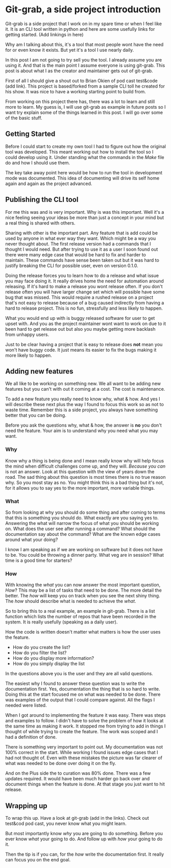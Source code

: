 # Git-grab, a side project introduction

Git-grab is a side project that I work on in my spare time or when I feel like it.
It is an CLI tool written in python and here are some usefully links for getting started.
(Add linkings in here)

Why am I talking about this, it's a tool that most people wont have the need for or even know it exists.
But yet it's a tool I use nearly daily.

In this post I am not going to try sell you the tool. I already assume you are using it.
And that is the main point I assume everyone is using git-grab.
This post is about what I as the creator and maintainer gets out of git-grab.

First of all I should give a shout out to Brian Okien of pod cast test&code (add link). 
This project is based/forked from a sample CLI toll he created for his show. 
It was nice to have a working starting point to build from.


From working on this project there has, there was a lot to learn and still more to learn.
My guess is, I will use git-grab as example in future posts so I want try explain some of the things learned in this post.
I will go over some of the basic stuff.

## Getting Started
Before I could start to create my own tool I had to figure out how the original tool was developed.
This meant working out how to install the tool so I could develop using it.
Under standing what the commands in the *Make* file do and how I should use them.

The key take away point here would be how to run the tool in development mode was documented.
This idea of documenting will drive its self home again and again as the project advanced.

## Publishing the CLI tool

For me this was and is very important. 
Why is was this important.
Well it's a nice feeling seeing your ideas be more than just a concept in your mind but a real thing is shared with others.

Sharing with other is the important part.
Any feature that is add could be used by anyone in what ever way they want.
Which might be a way you never thought about.
The first release version had a commands that I thought I would need.
But after trying to use it as a user I soon found out there were many edge case that would be hard to fix and harder to maintain.
These commands have sense been taken out but it was hard to justify breaking the CLI for possible user, even on version 0.1.0.

Doing the release forces you to learn how to do a release and what issue you may face doing it.
It really drives home the need for automation around releasing.
If it's hard to make a release you wont release often.
If you don't release often you will have larger change set which will possible have some bug that was missed.
This would require a rushed release on a project that's not easy to release because of a bug caused indirectly from having a hard to release project.
This is no fun, stressfully and less likely to happen.

What you would end up with is buggy released software for user to get upset with.
And you as the project maintainer wont want to work on due to it been hard to get release out but also you maybe getting more backlash from unhappy users.

Just to be clear having a project that is easy to release does **not** mean you won't have buggy code. It just means its easier to fix the bugs making it more likely to happen.

## Adding new features
We all like to be working on something new.
We all want to be adding new features but you can't with out it coming at a cost.
The cost is maintenance.

To add a new feature you really need to know why, what & how. 
And yes I will describe these next plus the way I found to focus this work so as not to waste time.
Remember this is a side project, you always have something better that you can be doing.

Before you ask the questions why, what & how, the answer is **no** you don't need the feature.
Your aim is to understand why you need what you may want.

### Why
Know why a thing is being done and I mean really know why will help focus the mind when difficult challenges come up, and they will.
*Because you can* is not an answer.
Look at this question with the view of years down the road.
The sad thing about this question is most times there is no true reason why.
So you most stay as no.
You might think this is a bad thing but it's not, for it allows you to say yes to the more important, more variable things.

### What
So from looking at why you should do some thing and after coming to terms that this is something you should do.
What exactly are you saying yes to.
Answering the what will narrow the focus of what you should be working on.
What does the user see after running a command?
What should the documentation say about the command?
What are the known edge cases around what your doing?

I know I am speaking as if we are working on software but it does not have to be.
You could be throwing a dinner party.
What veg are in session?
What time is a good time for starters?

### How
With knowing the *what* you can now answer the most important question, *How*?
This may be a list of tasks that need to be done.
The more detail the better.
The *how* will keep you on track when you see the next shiny thing.
The *how* should describe what is needed to achieve the *what*.

So to bring this to a real example, an example in git-grab.
There is a list function which lists the number of repos that have been recorded in the system.
It is really usefully (speaking as a daily user).

How the code is written doesn't matter what matters is how the user uses the feature.

- How do you create the list?
- How do you filter the list?
- How do you display more information?
- How do you simply display the list

In the questions above you is the user and they are all valid questions.

The easiest why I found to answer these question was to write the documentation first.
Yes, documentation the thing that is so hard to write.
Doing this at the start focused me on what was needed to be done.
There was examples of the output that I could compare against.
All the flags I needed were listed.

When I got around to implementing the feature it was easy.
There was steps and examples to follow.
I didn't have to solve the problem of how it looks at the same time as making it work.
It stopped me from trying to add in things I thought of while trying to create the feature.
The work was scoped and I had a definition of done.

There is something very important to point out.
My documentation was not 100% correct in the start.
While working I found issues edge cases that I had not thought of.
Even with these mistakes the picture was far clearer of what was needed to be done over doing it on the fly.

And on the Plus side the to curation was 80% done.
There was a few updates required.
It would have been much harder go back over and document things when the feature is done.
At that stage you just want to hit release.

## Wrapping up
To wrap this up.
Have a look at git-grab (add in the links).
Check out test&cod pod cast, you never know what you might learn.

But most importantly know *why* you are going to do something. Before you ever know *what* your going to do.
And follow up with *how* your going to do it.

Then the tip is if you can, for the *how* write the documentation first. 
It really can focus you on the end goal.

